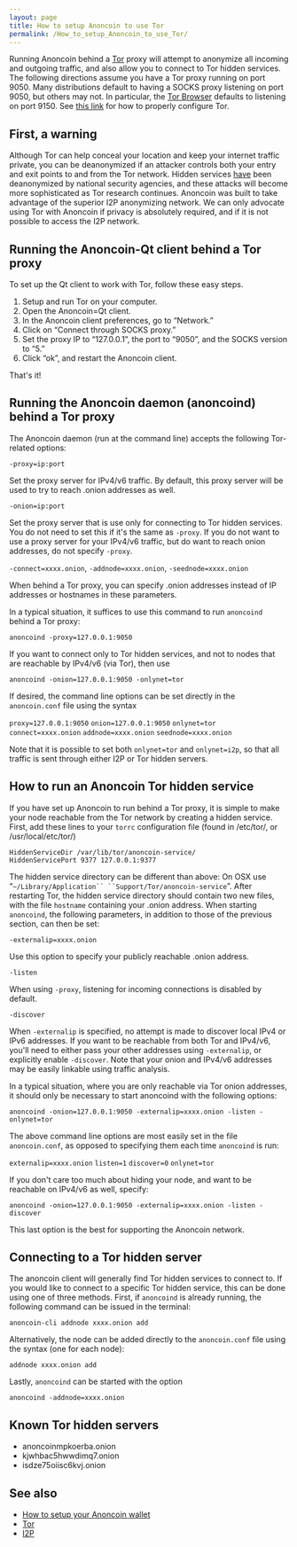 ```yaml
---
layout: page
title: How to setup Anoncoin to use Tor
permalink: /How_to_setup_Anoncoin_to_use_Tor/
---
```


Running Anoncoin behind a [Tor](/Tor) proxy will attempt to anonymize all incoming and outgoing traffic, and also allow you to connect to Tor hidden services. The following directions assume you have a Tor proxy running on port 9050. Many distributions default to having a SOCKS proxy listening on port 9050, but others may not. In particular, the [Tor Browser](https://www.torproject.org/projects/torbrowser.html.en) defaults to listening on port 9150. See [this link](https://www.torproject.org/docs/faq.html.en#TBBSocksPort) for how to properly configure Tor.

First, a warning
----------------

Although Tor can help conceal your location and keep your internet traffic private, you can be deanonymized if an attacker controls both your entry and exit points to and from the Tor network. Hidden services [have](https://blog.torproject.org/blog/thoughts-and-concerns-about-operation-onymous) been deanonymized by national security agencies, and these attacks will become more sophisticated as Tor research continues. Anoncoin was built to take advantage of the superior I2P anonymizing network. We can only advocate using Tor with Anoncoin if privacy is absolutely required, and if it is not possible to access the I2P network.

Running the Anoncoin-Qt client behind a Tor proxy
-------------------------------------------------

To set up the Qt client to work with Tor, follow these easy steps.

1.  Setup and run Tor on your computer.
2.  Open the Anoncoin=Qt client.
3.  In the Anoncoin client preferences, go to “Network.”
4.  Click on “Connect through SOCKS proxy.”
5.  Set the proxy IP to “127.0.0.1”, the port to “9050”, and the SOCKS version to “5.”
6.  Click “ok”, and restart the Anoncoin client.

That's it!

Running the Anoncoin daemon (anoncoind) behind a Tor proxy
----------------------------------------------------------

The Anoncoin daemon (run at the command line) accepts the following Tor-related options:

`-proxy=ip:port`


Set the proxy server for IPv4/v6 traffic. By default, this proxy server will be used to try to reach .onion addresses as well.

`-onion=ip:port`


Set the proxy server that is use only for connecting to Tor hidden services. You do not need to set this if it's the same as `-proxy`. If you do not want to use a proxy server for your IPv4/v6 traffic, but do want to reach onion addresses, do not specify `-proxy`.

`-connect=xxxx.onion`, `-addnode=xxxx.onion`, `-seednode=xxxx.onion`


When behind a Tor proxy, you can specify .onion addresses instead of IP addresses or hostnames in these parameters.

In a typical situation, it suffices to use this command to run `anoncoind` behind a Tor proxy:

`anoncoind -proxy=127.0.0.1:9050`

If you want to connect only to Tor hidden services, and not to nodes that are reachable by IPv4/v6 (via Tor), then use

`anoncoind -onion=127.0.0.1:9050 -onlynet=tor`

If desired, the command line options can be set directly in the `anoncoin.conf` file using the syntax

`proxy=127.0.0.1:9050`
`onion=127.0.0.1:9050`
`onlynet=tor`
`connect=xxxx.onion`
`addnode=xxxx.onion`
`seednode=xxxx.onion`

Note that it is possible to set both `onlynet=tor` and `onlynet=i2p`, so that all traffic is sent through either I2P or Tor hidden servers.

How to run an Anoncoin Tor hidden service
-----------------------------------------

If you have set up Anoncoin to run behind a Tor proxy, it is simple to make your node reachable from the Tor network by creating a hidden service. First, add these lines to your `torrc` configuration file (found in /etc/tor/, or /usr/local/etc/tor/)

`HiddenServiceDir /var/lib/tor/anoncoin-service/`
`HiddenServicePort 9377 127.0.0.1:9377`

The hidden service directory can be different than above: On OSX use “`~/Library/Application`` ``Support/Tor/anoncoin-service`”. After restarting Tor, the hidden service directory should contain two new files, with the file `hostname` containing your .onion address. When starting `anoncoind`, the following parameters, in addition to those of the previous section, can then be set:

`-externalip=xxxx.onion`


Use this option to specify your publicly reachable .onion address.

`-listen`


When using `-proxy`, listening for incoming connections is disabled by default.

`-discover`


When `-externalip` is specified, no attempt is made to discover local IPv4 or IPv6 addresses. If you want to be reachable from both Tor and IPv4/v6, you'll need to either pass your other addresses using `-externalip`, or explicitly enable `-discover`. Note that your onion and IPv4/v6 addresses may be easily linkable using traffic analysis.

In a typical situation, where you are only reachable via Tor onion addresses, it should only be necessary to start anoncoind with the following options:

`anoncoind -onion=127.0.0.1:9050 -externalip=xxxx.onion -listen -onlynet=tor`

The above command line options are most easily set in the file `anoncoin.conf`, as opposed to specifying them each time `anoncoind` is run:

`externalip=xxxx.onion`
`listen=1`
`discover=0`
`onlynet=tor`

If you don't care too much about hiding your node, and want to be reachable on IPv4/v6 as well, specify:

`anoncoind -onion=127.0.0.1:9050 -externalip=xxxx.onion -listen -discover`

This last option is the best for supporting the Anoncoin network.

Connecting to a Tor hidden server
---------------------------------

The anoncoin client will generally find Tor hidden services to connect to. If you would like to connect to a specific Tor hidden service, this can be done using one of three methods. First, if `anoncoind` is already running, the following command can be issued in the terminal:

`anoncoin-cli addnode xxxx.onion add`

Alternatively, the node can be added directly to the `anoncoin.conf` file using the syntax (one for each node):

`addnode xxxx.onion add`

Lastly, `anoncoind` can be started with the option

`anoncoind -addnode=xxxx.onion`

Known Tor hidden servers
------------------------

-   anoncoinmpkoerba.onion
-   kjwhbac5hwwdimq7.onion
-   isdze75oiisc6kvj.onion

See also
--------

-   [How to setup your Anoncoin wallet](/How_to_setup_your_Anoncoin_wallet)
-   [Tor](/Tor)
-   [I2P](/I2P)
